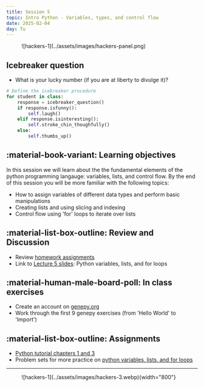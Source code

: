 ```yaml
---
title: Session 5
topic: Intro Python - Variables, types, and control flow
date: 2025-02-04
day: Tu
---
```



<figure markdown="span">
  ![hackers-1](../assets/images/hackers-panel.png)
</figure>

## Icebreaker question
* What is your lucky number (if you are at liberty to divulge it)?
```python
# Define the icebreaker procedure
for student in class:
    response = icebreaker_question()
    if response.isfunny():
        self.laugh()
    elif response.isinteresting():
        self.stroke_chin_thoughfully()
    else:
        self.thumbs_up()
```

## :material-book-variant: Learning objectives
In this session we will learn about the the fundamental elements of the python
programming langauge: variables, lists, and control flow. By the end of this 
session you will be more familiar with the following topics:

- How to assign variables of different data types and perform basic manipulations
- Creating lists and using slicing and indexing
- Control flow using 'for' loops to iterate over lists

## :material-list-box-outline: Review and Discussion
- Review [homework assignments](https://github.com/iao2122/hack-5-python)
- Link to [Lecture 5 slides](../../lectures/5.0/): Python variables, lists, and for loops

## :material-human-male-board-poll: In class exercises
- Create an account on [genepy.org](https://genepy.org/)
- Work through the first 9 genepy exercises (from 'Hello World' to 'Import')

## :material-list-box-outline: Assignments
- [Python tutorial chapters 1 and 3](https://docs.python.org/3/tutorial/)
- Problem sets for more practice on [python variables, lists, and for loops](../tutorials/5.0-python-part1.md)

---------------------


<figure markdown="span">
  ![hackers-1](../assets/images/hackers-3.webp){width="800"}
</figure>

<!-- Notes
* Show the github 'Preview' tab
-->
